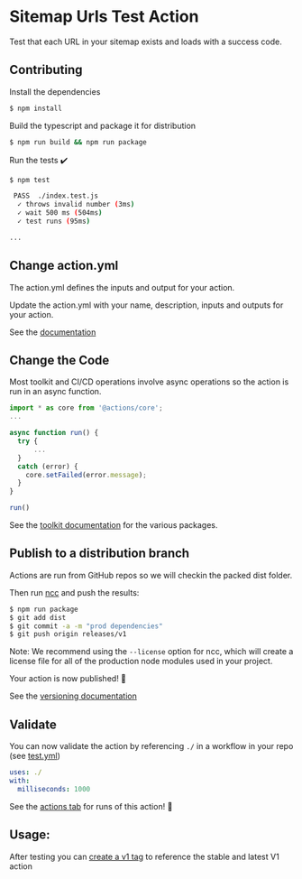 # Sitemap Urls Test Action

Test that each URL in your sitemap exists and loads with a success code.

## Contributing

Install the dependencies

```bash
$ npm install
```

Build the typescript and package it for distribution

```bash
$ npm run build && npm run package
```

Run the tests :heavy_check_mark:

```bash
$ npm test

 PASS  ./index.test.js
  ✓ throws invalid number (3ms)
  ✓ wait 500 ms (504ms)
  ✓ test runs (95ms)

...
```

## Change action.yml

The action.yml defines the inputs and output for your action.

Update the action.yml with your name, description, inputs and outputs for your action.

See the [documentation](https://help.github.com/en/articles/metadata-syntax-for-github-actions)

## Change the Code

Most toolkit and CI/CD operations involve async operations so the action is run in an async function.

```javascript
import * as core from '@actions/core';
...

async function run() {
  try {
      ...
  }
  catch (error) {
    core.setFailed(error.message);
  }
}

run()
```

See the [toolkit documentation](https://github.com/actions/toolkit/blob/master/README.md#packages) for the various packages.

## Publish to a distribution branch

Actions are run from GitHub repos so we will checkin the packed dist folder.

Then run [ncc](https://github.com/zeit/ncc) and push the results:

```bash
$ npm run package
$ git add dist
$ git commit -a -m "prod dependencies"
$ git push origin releases/v1
```

Note: We recommend using the `--license` option for ncc, which will create a license file for all of the production node modules used in your project.

Your action is now published! :rocket:

See the [versioning documentation](https://github.com/actions/toolkit/blob/master/docs/action-versioning.md)

## Validate

You can now validate the action by referencing `./` in a workflow in your repo (see [test.yml](.github/workflows/test.yml))

```yaml
uses: ./
with:
  milliseconds: 1000
```

See the [actions tab](https://github.com/actions/typescript-action/actions) for runs of this action! :rocket:

## Usage:

After testing you can [create a v1 tag](https://github.com/actions/toolkit/blob/master/docs/action-versioning.md) to reference the stable and latest V1 action
